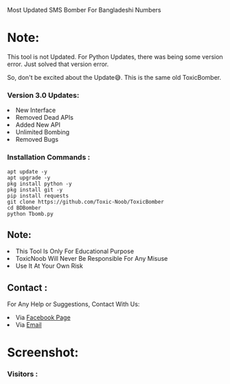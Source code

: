 
Most Updated SMS Bomber For Bangladeshi Numbers

# Note:
This tool is not Updated. For Python Updates, there was being some version error. Just solved that version error.

So, don't be excited about the Update😅. This is the same old ToxicBomber.

### Version 3.0 Updates:
<li>New Interface</li>
<li>Removed Dead APIs</li>
<li>Added New API</li>
<li>Unlimited Bombing</li>
<li>Removed Bugs</li>

### Installation Commands :
``` shell script
apt update -y
apt upgrade -y
pkg install python -y
pkg install git -y
pip install requests
git clone https://github.com/Toxic-Noob/ToxicBomber
cd BDBomber
python Tbomb.py
```

## Note:
<li>This Tool Is Only For Educational Purpose</li>
<li>ToxicNoob Will Never Be Responsible For Any Misuse</li>
<li>Use It At Your Own Risk</li>

## Contact :
For Any Help or Suggestions, Contact With Us:
<li> Via <a href="https://facebook.com/shohanoffical222">Facebook Page</a>
<li> Via <a href="mailto: khanteem9@gmail.com">Email</a>


# Screenshot:


### Visitors :



